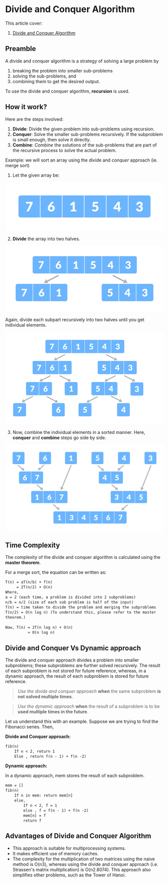 # **Divide** and **Conquer** Algorithm
This article cover:
1. [Divide and Conquer Algorithm](https://www.programiz.com/dsa/divide-and-conquer)

## Preamble

A divide and conquer algorithm is a strategy of solving a large problem by

1. breaking the problem into smaller sub-problems
2. solving the sub-problems, and
3. combining them to get the desired output.

To use the divide and conquer algorithm, **recursion** is used.

## How it work?

Here are the steps involved:

1. **Divide**: Divide the given problem into sub-problems using recursion.
2. **Conquer**: Solve the smaller sub-problems recursively. If the subproblem is small enough, then solve it directly.
3. **Combine**: *Combine* the solutions of the sub-problems that are part of the recursive process to solve the actual problem.

Example: we will sort an array using the divide and *conquer* approach (ie. merge sort)

1. Let the given array be:

![](./assets/img/divide-and-conquer-0.webp)

2. **Divide** the array into two halves.

![](./assets/img/divide-and-conquer-1.webp)

Again, divide each subpart recursively into two halves until you get individual elements.

![](./assets/img/divide-and-conquer-2.webp)

3. Now, combine the individual elements in a sorted manner. Here, **conquer** and **combine** steps go side by side.

![](./assets/img/divide-and-conquer-3.webp)

## Time Complexity
 
The complexity of the divide and conquer algorithm is calculated using the **master theorem**.

For a merge sort, the equation can be written as:

```
T(n) = aT(n/b) + f(n)
     = 2T(n/2) + O(n)
Where, 
a = 2 (each time, a problem is divided into 2 subproblems)
n/b = n/2 (size of each sub problem is half of the input)
f(n) = time taken to divide the problem and merging the subproblems
T(n/2) = O(n log n) (To understand this, please refer to the master theorem.)

Now, T(n) = 2T(n log n) + O(n)
          ≈ O(n log n)
```

## Divide and Conquer Vs Dynamic approach

The divide and conquer approach divides a problem into smaller subproblems; these subproblems are further solved recursively. The result of each subproblem is not stored for future reference, whereas, in a dynamic approach, the result of each subproblem is stored for future reference.

> *Use the divide and conquer approach* **when** the same subproblem **is not solved multiple times**.

> *Use the dynamic approach* **when** the result of a subproblem is to be **used multiple times in the future**.

Let us understand this with an example. Suppose we are trying to find the Fibonacci series. Then,

**Divide and Conquer approach:**

```
fib(n)
    If n < 2, return 1
    Else , return f(n - 1) + f(n -2)
```

**Dynamic approach:**

In a dynamic approach, mem stores the result of each subproblem.

```
mem = []
fib(n)
    If n in mem: return mem[n] 
    else,     
        If n < 2, f = 1
        else , f = f(n - 1) + f(n -2)
        mem[n] = f
        return f
```

## Advantages of Divide and Conquer Algorithm

* This approach is suitable for multiprocessing systems.
* It makes efficient use of memory caches.
* The complexity for the multiplication of two matrices using the naive method is O(n3), whereas using the divide and conquer approach (i.e. Strassen's matrix multiplication) is O(n2.8074). This approach also simplifies other problems, such as the Tower of Hanoi.
